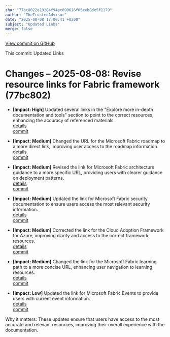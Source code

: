 ```yaml
---
sha: "77bc8022e19184f94ac899616f06eeb8de5f1179"
author: "TheTrustedAdvisor"
date: "2025-08-08 17:00:41 +0200"
subject: "Updated Links"
merge: false
---
```


[View commit on GitHub](https://github.com/TheTrustedAdvisor/FabricAdoptionFramework/commit/77bc8022e19184f94ac899616f06eeb8de5f1179)

This commit: Updated Links

# Changes – 2025-08-08: Revise resource links for Fabric framework (77bc802)

- **[Impact: High]** Updated several links in the "Explore more in-depth documentation and tools" section to point to the correct resources, enhancing the accuracy of referenced materials.  
   [details](/docs/about/changes/2025-08-08-updated-links)  
   [commit](https://github.com/TheTrustedAdvisor/FabricAdoptionFramework/commit/77bc8022e19184f94ac899616f06eeb8de5f1179)  

- **[Impact: Medium]** Changed the URL for the Microsoft Fabric roadmap to a more direct link, improving user access to the roadmap information.  
   [details](/docs/about/changes/2025-08-08-updated-links)  
   [commit](https://github.com/TheTrustedAdvisor/FabricAdoptionFramework/commit/77bc8022e19184f94ac899616f06eeb8de5f1179)  

- **[Impact: Medium]** Revised the link for Microsoft Fabric architecture guidance to a more specific URL, providing users with clearer guidance on deployment patterns.  
   [details](/docs/about/changes/2025-08-08-updated-links)  
   [commit](https://github.com/TheTrustedAdvisor/FabricAdoptionFramework/commit/77bc8022e19184f94ac899616f06eeb8de5f1179)  

- **[Impact: Medium]** Updated the link for Microsoft Fabric security documentation to ensure users access the most relevant security information.  
   [details](/docs/about/changes/2025-08-08-updated-links)  
   [commit](https://github.com/TheTrustedAdvisor/FabricAdoptionFramework/commit/77bc8022e19184f94ac899616f06eeb8de5f1179)  

- **[Impact: Medium]** Corrected the link for the Cloud Adoption Framework for Azure, improving clarity and access to the correct framework resources.  
   [details](/docs/about/changes/2025-08-08-updated-links)  
   [commit](https://github.com/TheTrustedAdvisor/FabricAdoptionFramework/commit/77bc8022e19184f94ac899616f06eeb8de5f1179)  

- **[Impact: Medium]** Changed the link for the Microsoft Fabric learning path to a more concise URL, enhancing user navigation to learning resources.  
   [details](/docs/about/changes/2025-08-08-updated-links)  
   [commit](https://github.com/TheTrustedAdvisor/FabricAdoptionFramework/commit/77bc8022e19184f94ac899616f06eeb8de5f1179)  

- **[Impact: Low]** Updated the link for Microsoft Fabric Events to provide users with current event information.  
   [details](/docs/about/changes/2025-08-08-updated-links)  
   [commit](https://github.com/TheTrustedAdvisor/FabricAdoptionFramework/commit/77bc8022e19184f94ac899616f06eeb8de5f1179)  

Why it matters: These updates ensure that users have access to the most accurate and relevant resources, improving their overall experience with the documentation.
